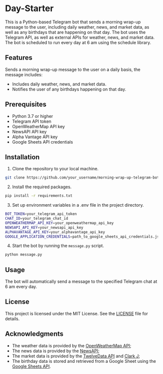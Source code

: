 # Day-Starter

This is a Python-based Telegram bot that sends a morning wrap-up message to the user, including daily weather, news, and market data, as well as any birthdays that are happening on that day. The bot uses the Telegram API, as well as external APIs for weather, news, and market data. The bot is scheduled to run every day at 6 am using the schedule library.

## Features

Sends a morning wrap-up message to the user on a daily basis, the message includes:
- Includes daily weather, news, and market data.
- Notifies the user of any birthdays happening on that day.

## Prerequisites

- Python 3.7 or higher
- Telegram API token
- OpenWeatherMap API key
- NewsAPI API key
- Alpha Vantage API key
- Google Sheets API credentials

## Installation

1. Clone the repository to your local machine.

```bash
git clone https://github.com/your_username/morning-wrap-up-telegram-bot.git
```

2. Install the required packages.

```bash
pip install -r requirements.txt
```

3. Set up environment variables in a .env file in the project directory.

```bash
BOT_TOKEN=your_telegram_api_token
CHAT_ID=your_telegram_chat_id
OPENWEATHERMAP_API_KEY=your_openweathermap_api_key
NEWSAPI_API_KEY=your_newsapi_api_key
ALPHAVANTAGE_API_KEY=your_alphavantage_api_key
GOOGLE_APPLICATION_CREDENTIALS=path_to_google_sheets_api_credentials.json
```

4. Start the bot by running the `message.py` script.

```bash
python message.py
```

## Usage

The bot will automatically send a message to the specified Telegram chat at 6 am every day.
  
## License

This project is licensed under the MIT License. See the [LICENSE](https://github.com/Altaro97/Day-Starter/blob/main/LICENSE) file for details.

## Acknowledgments

- The weather data is provided by the [OpenWeatherMap API](https://open-meteo.com/);
- The news data is provided by the [NewsAPI](https://newsapi.org/);
- The market data is provided by the [TwelveData API](https://twelvedata.com/) and [Clark J](https://rapidapi.com/user/rpi4gx);
- The birthday data is stored and retrieved from a Google Sheet using the [Google Sheets API](https://developers.google.com/sheets/api/guides/concepts).